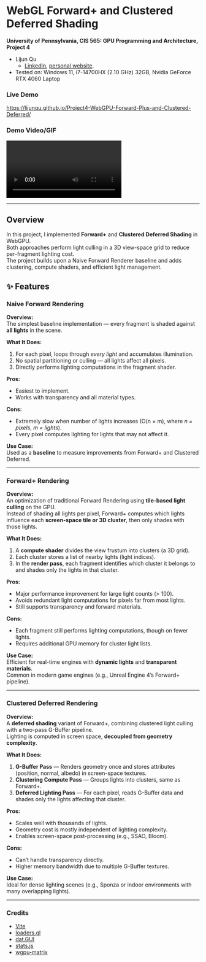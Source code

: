 WebGL Forward+ and Clustered Deferred Shading
======================

**University of Pennsylvania, CIS 565: GPU Programming and Architecture, Project 4**

* Lijun Qu
  * [LinkedIn](https://www.linkedin.com/in/lijun-qu-398375251/), [personal website](www.lijunqu.com).
* Tested on: Windows 11, i7-14700HX (2.10 GHz) 32GB, Nvidia GeForce RTX 4060 Laptop
### Live Demo

https://lijunqu.github.io/Project4-WebGPU-Forward-Plus-and-Clustered-Deferred/

### Demo Video/GIF

![](image/video.mp4)

---

## Overview

In this project, I implemented **Forward+** and **Clustered Deferred Shading** in WebGPU.  
Both approaches perform light culling in a 3D view-space grid to reduce per-fragment lighting cost.  
The project builds upon a Naive Forward Renderer baseline and adds clustering, compute shaders, and efficient light management.



## ✨ Features

### Naive Forward Rendering
**Overview:**  
The simplest baseline implementation — every fragment is shaded against **all lights** in the scene.

**What It Does:**  
1. For each pixel, loops through *every light* and accumulates illumination.  
2. No spatial partitioning or culling — all lights affect all pixels.  
3. Directly performs lighting computations in the fragment shader.  

**Pros:**  
- Easiest to implement.  
- Works with transparency and all material types.  

**Cons:**  
- Extremely slow when number of lights increases (O(n × m), where *n = pixels*, *m = lights*).  
- Every pixel computes lighting for lights that may not affect it.  

**Use Case:**  
Used as a **baseline** to measure improvements from Forward+ and Clustered Deferred.

---

### Forward+ Rendering
**Overview:**  
An optimization of traditional Forward Rendering using **tile-based light culling** on the GPU.  
Instead of shading all lights per pixel, Forward+ computes which lights influence each **screen-space tile or 3D cluster**, then only shades with those lights.

**What It Does:**  
1. A **compute shader** divides the view frustum into clusters (a 3D grid).  
2. Each cluster stores a list of nearby lights (light indices).  
3. In the **render pass**, each fragment identifies which cluster it belongs to and shades only the lights in that cluster.  

**Pros:**  
- Major performance improvement for large light counts (> 100).  
- Avoids redundant light computations for pixels far from most lights.  
- Still supports transparency and forward materials.  

**Cons:**  
- Each fragment still performs lighting computations, though on fewer lights.  
- Requires additional GPU memory for cluster light lists.  

**Use Case:**  
Efficient for real-time engines with **dynamic lights** and **transparent materials**.  
Common in modern game engines (e.g., Unreal Engine 4’s Forward+ pipeline).

---

### Clustered Deferred Rendering
**Overview:**  
A **deferred shading** variant of Forward+, combining clustered light culling with a two-pass G-Buffer pipeline.  
Lighting is computed in screen space, **decoupled from geometry complexity**.

**What It Does:**  
1. **G-Buffer Pass** — Renders geometry once and stores attributes (position, normal, albedo) in screen-space textures.  
2. **Clustering Compute Pass** — Groups lights into clusters, same as Forward+.  
3. **Deferred Lighting Pass** — For each pixel, reads G-Buffer data and shades only the lights affecting that cluster.  

**Pros:**  
- Scales well with thousands of lights.  
- Geometry cost is mostly independent of lighting complexity.  
- Enables screen-space post-processing (e.g., SSAO, Bloom).  

**Cons:**  
- Can’t handle transparency directly.  
- Higher memory bandwidth due to multiple G-Buffer textures.  

**Use Case:**  
Ideal for dense lighting scenes (e.g., Sponza or indoor environments with many overlapping lights).

---



### Credits

- [Vite](https://vitejs.dev/)
- [loaders.gl](https://loaders.gl/)
- [dat.GUI](https://github.com/dataarts/dat.gui)
- [stats.js](https://github.com/mrdoob/stats.js)
- [wgpu-matrix](https://github.com/greggman/wgpu-matrix)
